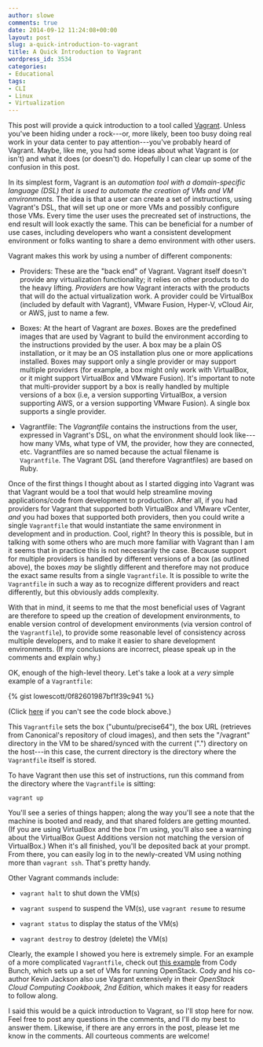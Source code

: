 ```yaml
---
author: slowe
comments: true
date: 2014-09-12 11:24:08+00:00
layout: post
slug: a-quick-introduction-to-vagrant
title: A Quick Introduction to Vagrant
wordpress_id: 3534
categories:
- Educational
tags:
- CLI
- Linux
- Virtualization
---
```


This post will provide a quick introduction to a tool called [Vagrant](http://www.vagrantup.com). Unless you've been hiding under a rock---or, more likely, been too busy doing real work in your data center to pay attention---you've probably heard of Vagrant. Maybe, like me, you had some ideas about what Vagrant is (or isn't) and what it does (or doesn't) do. Hopefully I can clear up some of the confusion in this post.

In its simplest form, Vagrant is an _automation tool with a domain-specific language (DSL) that is used to automate the creation of VMs and VM environments._ The idea is that a user can create a set of instructions, using Vagrant's DSL, that will set up one or more VMs and possibly configure those VMs. Every time the user uses the precreated set of instructions, the end result will look exactly the same. This can be beneficial for a number of use cases, including developers who want a consistent development environment or folks wanting to share a demo environment with other users.

Vagrant makes this work by using a number of different components:

* Providers: These are the "back end" of Vagrant. Vagrant itself doesn't provide any virtualization functionality; it relies on other products to do the heavy lifting. _Providers_ are how Vagrant interacts with the products that will do the actual virtualization work. A provider could be VirtualBox (included by default with Vagrant), VMware Fusion, Hyper-V, vCloud Air, or AWS, just to name a few.

* Boxes: At the heart of Vagrant are _boxes_. Boxes are the predefined images that are used by Vagrant to build the environment according to the instructions provided by the user. A box may be a plain OS installation, or it may be an OS installation plus one or more applications installed. Boxes may support only a single provider or may support multiple providers (for example, a box might only work with VirtualBox, or it might support VirtualBox and VMware Fusion). It's important to note that multi-provider support by a box is really handled by multiple versions of a box (i.e, a version supporting VirtualBox, a version supporting AWS, or a version supporting VMware Fusion). A single box supports a single provider.

* Vagrantfile: The _Vagrantfile_ contains the instructions from the user, expressed in Vagrant's DSL, on what the environment should look like---how many VMs, what type of VM, the provider, how they are connected, etc. Vagrantfiles are so named because the actual filename is `Vagrantfile`. The Vagrant DSL (and therefore Vagrantfiles) are based on Ruby.

Once of the first things I thought about as I started digging into Vagrant was that Vagrant would be a tool that would help streamline moving applications/code from development to production. After all, if you had providers for Vagrant that supported both VirtualBox and VMware vCenter, _and_ you had boxes that supported both providers, then you could write a single `Vagrantfile` that would instantiate the same environment in development and in production. Cool, right? In theory this is possible, but in talking with some others who are much more familiar with Vagrant than I am it seems that in practice this is not necessarily the case. Because support for multiple providers is handled by different versions of a box (as outlined above), the boxes _may_ be slightly different and therefore may not produce the exact same results from a single `Vagrantfile`. It is possible to write the `Vagrantfile` in such a way as to recognize different providers and react differently, but this obviously adds complexity.

With that in mind, it seems to me that the most beneficial uses of Vagrant are therefore to speed up the creation of development environments, to enable version control of development environments (via version control of the `Vagrantfile`), to provide some reasonable level of consistency across multiple developers, and to make it easier to share development environments. (If my conclusions are incorrect, please speak up in the comments and explain why.)

OK, enough of the high-level theory. Let's take a look at a _very_ simple example of a `Vagrantfile`:

{% gist lowescott/0f82601987bf1f39c941 %}

(Click [here](https://gist.github.com/lowescott/0f82601987bf1f39c941) if you can't see the code block above.)

This `Vagrantfile` sets the box ("ubuntu/precise64"), the box URL (retrieves from Canonical's repository of cloud images), and then sets the "/vagrant" directory in the VM to be shared/synced with the current (".") directory on the host---in this case, the current directory is the directory where the `Vagrantfile` itself is stored.

To have Vagrant then use this set of instructions, run this command from the directory where the `Vagrantfile` is sitting:

    vagrant up

You'll see a series of things happen; along the way you'll see a note that the machine is booted and ready, and that shared folders are getting mounted. (If you are using VirtualBox and the box I'm using, you'll also see a warning about the VirtualBox Guest Additions version not matching the version of VirtualBox.) When it's all finished, you'll be deposited back at your prompt. From there, you can easily log in to the newly-created VM using nothing more than `vagrant ssh`. That's pretty handy.

Other Vagrant commands include:

* `vagrant halt` to shut down the VM(s)

* `vagrant suspend` to suspend the VM(s), use `vagrant resume` to resume

* `vagrant status` to display the status of the VM(s)

* `vagrant destroy` to destroy (delete) the VM(s)

Clearly, the example I showed you here is extremely simple. For an example of a more complicated `Vagrantfile`, check out [this example](https://github.com/bunchc/Couch_to_OpenStack/blob/master/Vagrantfile) from Cody Bunch, which sets up a set of VMs for running OpenStack. Cody and his co-author Kevin Jackson also use Vagrant extensively in their _OpenStack Cloud Computing Cookbook, 2nd Edition_, which makes it easy for readers to follow along.

I said this would be a quick introduction to Vagrant, so I'll stop here for now. Feel free to post any questions in the comments, and I'll do my best to answer them. Likewise, if there are any errors in the post, please let me know in the comments. All courteous comments are welcome!
